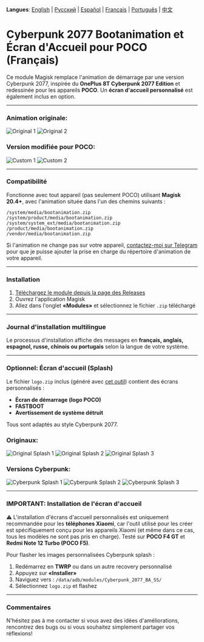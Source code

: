 **Langues**: [English](README.md) | [Русский](README.ru.md) | [Español](README.es.md) | [Français](README.fr.md) | [Português](README.pt.md) | [中文](README.zh.md)
# Cyberpunk 2077 Bootanimation et Écran d'Accueil pour POCO (Français)

Ce module Magisk remplace l'animation de démarrage par une version Cyberpunk 2077, inspirée du **OnePlus 8T Cyberpunk 2077 Edition** et redessinée pour les appareils **POCO**. Un **écran d'accueil personnalisé** est également inclus en option.

---

### Animation originale:
![Original 1](images/original1.png) ![Original 2](images/original2.png)

### Version modifiée pour POCO:
![Custom 1](images/custom1.png) ![Custom 2](images/custom2.png)

---

### Compatibilité

Fonctionne avec tout appareil (pas seulement POCO) utilisant **Magisk 20.4+**, avec l'animation située dans l'un des chemins suivants :

```
/system/media/bootanimation.zip
/system/product/media/bootanimation.zip
/system/system_ext/media/bootanimation.zip
/product/media/bootanimation.zip
/vendor/media/bootanimation.zip
```

Si l'animation ne change pas sur votre appareil, [contactez-moi sur Telegram](https://t.me/mbczqetuo) pour que je puisse ajouter la prise en charge du répertoire d'animation de votre appareil.

---

### Installation

 1. [Téléchargez le module depuis la page des Releases](https://github.com/ENEIZEM/Magisk-Module-Cyberpunk-2077-Bootanimation-SplashScreen-POCO/releases)
 2. Ouvrez l'application Magisk
 3. Allez dans l'onglet **«Modules»** et sélectionnez le fichier `.zip` téléchargé

---

### Journal d'installation multilingue
Le processus d'installation affiche des messages en **français, anglais, espagnol, russe, chinois ou portugais** selon la langue de votre système.

---

### Optionnel: Écran d'accueil (Splash)
Le fichier `logo.zip` inclus (généré avec [cet outil](https://4pda.to/forum/index.php?showtopic=1023354&st=1580#entry114714184)) contient des écrans personnalisés :

 * **Écran de démarrage (logo POCO)**
 * **FASTBOOT**
 * **Avertissement de système détruit**

Tous sont adaptés au style Cyberpunk 2077.

### Originaux:
![Original Splash 1](images/splash_orig1.png) ![Original Splash 2](images/splash_orig2.png) ![Original Splash 3](images/splash_orig3.png)

### Versions Cyberpunk:
![Cyberpunk Splash 1](images/splash_custom1.png) ![Cyberpunk Splash 2](images/splash_custom2.png) ![Cyberpunk Splash 3](images/splash_custom3.png)

---

### IMPORTANT: Installation de l'écran d'accueil

⚠️ L'installation d'écrans d'accueil personnalisés est uniquement recommandée pour les **téléphones Xiaomi**, car l'outil utilisé pour les créer est spécifiquement conçu pour les appareils Xiaomi (et même dans ce cas, tous les modèles ne sont pas pris en charge).
Testé sur **POCO F4 GT** et **Redmi Note 12 Turbo (POCO F5)**.

Pour flasher les images personnalisées Cyberpunk splash :

 1. Redémarrez en **TWRP** ou dans un autre recovery personnalisé
 2. Appuyez sur **«Installer»**
 3. Naviguez vers : `/data/adb/modules/Cyberpunk_2077_BA_SS/`
 4. Sélectionnez `logo.zip` et flashez

---

### Commentaires
N'hésitez pas à me contacter si vous avez des idées d'améliorations, rencontrez des bugs ou si vous souhaitez simplement partager vos réflexions!
